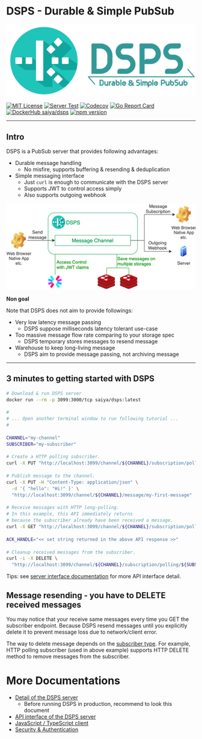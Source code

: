 # DSPS - Durable & Simple PubSub

![DSPS Banner](./img/logo/DSPS.svg)

[![MIT License](https://img.shields.io/badge/LICENSE-MIT-brightgreen)](./LICENSE)
[![Server Test](https://github.com/saiya/dsps/workflows/Server%20Test/badge.svg?1)](https://github.com/saiya/dsps/actions?query=workflow%3A%22Server+Test%22)
[![Codecov](https://codecov.io/gh/saiya/dsps/branch/main/graph/badge.svg?token=DSSOWMB60X)](https://codecov.io/gh/saiya/dsps)
[![Go Report Card](https://goreportcard.com/badge/github.com/saiya/dsps?1)](https://goreportcard.com/report/github.com/saiya/dsps)
[![DockerHub saiya/dsps](https://img.shields.io/badge/dockerhub-saiya%2Fdsps-blue)](https://hub.docker.com/r/saiya/dsps/tags?page=1&ordering=last_updated)
[![npm version](https://badge.fury.io/js/%40dsps%2Fclient.svg)](https://badge.fury.io/js/%40dsps%2Fclient)

---
## Intro

DSPS is a PubSub server that provides following advantages:

- Durable message handling
  - No misfire, supports buffering & resending & deduplication
- Simple messaging interface
  - Just `curl` is enough to communicate with the DSPS server
  - Supports JWT to control access simply
  - Also supports outgoing webhook

![DSPS system diagram](./img/README/diagram.drawio.png)

__Non goal__

Note that DSPS does not aim to provide followings:

- Very low latency message passing
  - DSPS suppose milliseconds latency tolerant use-case
- Too massive message flow rate comparing to your storage spec
  - DSPS temporary stores messages to resend message
- Warehouse to keep long-living message
  - DSPS aim to provide message passing, not archiving message

---
## 3 minutes to getting started with DSPS

```sh
# Download & run DSPS server
docker run --rm -p 3099:3000/tcp saiya/dsps:latest

#
# ... Open another terminal window to run following tutorial ...
#

CHANNEL="my-channel"
SUBSCRIBER="my-subscriber"

# Create a HTTP polling subscriber.
curl -X PUT "http://localhost:3099/channel/${CHANNEL}/subscription/polling/${SUBSCRIBER}"

# Publish message to the channel.
curl -X PUT -H "Content-Type: application/json" \
  -d '{ "hello": "Hi!" }' \
  "http://localhost:3099/channel/${CHANNEL}/message/my-first-message"

# Receive messages with HTTP long-polling.
# In this example, this API immediately returns
# because the subscriber already have been received a message.
curl -X GET "http://localhost:3099/channel/${CHANNEL}/subscription/polling/${SUBSCRIBER}?timeout=30s&max=64"

ACK_HANDLE="<< set string returned in the above API response >>"

# Cleanup received messages from the subscriber.
curl -i -X DELETE \
  "http://localhost:3099/channel/${CHANNEL}/subscription/polling/${SUBSCRIBER}/message?ackHandle=${ACK_HANDLE}"
```

Tips: see [server interface documentation](./server/doc/interface) for more API interface detail.

## Message resending - you have to DELETE received messages

You may notice that your receive same messages every time you GET the subscriber endpoint. Because DSPS resend messages until you explicitly delete it to prevent message loss due to network/client error.

The way to delete message depends on the [subscriber type](./server/doc/interface/subscribe/README.md). For example, HTTP polling subscriber (used in above example) supports HTTP DELETE method to remove messages from the subscriber.

# More Documentations

- [Detail of the DSPS server](./server/README.md)
  - Before running DSPS in production, recommend to look this document
- [API interface of the DSPS server](./server/doc/interface)
- [JavaScript / TypeScript client](./client/js/README.md)
- [Security & Authentication](./server/doc/security.md)
